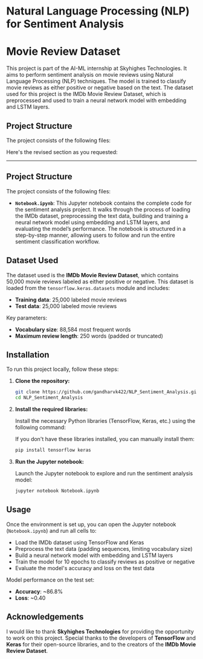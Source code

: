 # Natural Language Processing (NLP) for Sentiment Analysis

# Movie Review Dataset

This project is part of the AI-ML internship at Skyhighes Technologies. It aims to perform sentiment analysis on movie reviews using Natural Language Processing (NLP) techniques. The model is trained to classify movie reviews as either positive or negative based on the text. The dataset used for this project is the IMDb Movie Review Dataset, which is preprocessed and used to train a neural network model with embedding and LSTM layers.

## Project Structure

The project consists of the following files:

Here's the revised section as you requested:

---

## Project Structure

The project consists of the following files:

* **`Notebook.ipynb`**: This Jupyter notebook contains the complete code for the sentiment analysis project. It walks through the process of loading the IMDb dataset, preprocessing the text data, building and training a neural network model using embedding and LSTM layers, and evaluating the model’s performance. The notebook is structured in a step-by-step manner, allowing users to follow and run the entire sentiment classification workflow.

## Dataset Used

The dataset used is the **IMDb Movie Review Dataset**, which contains 50,000 movie reviews labeled as either positive or negative. This dataset is loaded from the `tensorflow.keras.datasets` module and includes:

- **Training data**: 25,000 labeled movie reviews
- **Test data**: 25,000 labeled movie reviews

Key parameters:
- **Vocabulary size**: 88,584 most frequent words
- **Maximum review length**: 250 words (padded or truncated)

## Installation

To run this project locally, follow these steps:

1. **Clone the repository:**

   ```bash
   git clone https://github.com/gandharvk422/NLP_Sentiment_Analysis.git
   cd NLP_Sentiment_Analysis
   ```

2. **Install the required libraries:**

   Install the necessary Python libraries (TensorFlow, Keras, etc.) using the following command:
   
   If you don't have these libraries installed, you can manually install them:
   
   ```bash
   pip install tensorflow keras
   ```

3. **Run the Jupyter notebook:**

   Launch the Jupyter notebook to explore and run the sentiment analysis model:

   ```bash
   jupyter notebook Notebook.ipynb
   ```

## Usage

Once the environment is set up, you can open the Jupyter notebook (`Notebook.ipynb`) and run all cells to:

- Load the IMDb dataset using TensorFlow and Keras
- Preprocess the text data (padding sequences, limiting vocabulary size)
- Build a neural network model with embedding and LSTM layers
- Train the model for 10 epochs to classify reviews as positive or negative
- Evaluate the model's accuracy and loss on the test data

Model performance on the test set:
- **Accuracy**: ~86.8%
- **Loss**: ~0.40

## Acknowledgements

I would like to thank **Skyhighes Technologies** for providing the opportunity to work on this project. Special thanks to the developers of **TensorFlow** and **Keras** for their open-source libraries, and to the creators of the **IMDb Movie Review Dataset**.